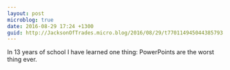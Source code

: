 ```yaml
---
layout: post
microblog: true
date: 2016-08-29 17:24 +1300
guid: http://JacksonOfTrades.micro.blog/2016/08/29/t770114945044385793.html
---
```

In 13 years of school I have learned one thing: PowerPoints are the worst thing ever.
